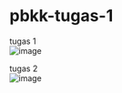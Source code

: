 # pbkk-tugas-1

tugas 1 <br>
![image](https://github.com/user-attachments/assets/64c33000-9558-4638-9979-59b74fde3c52)

tugas 2 <br>
![image](https://github.com/user-attachments/assets/44ccf3f2-e9ba-4886-ac07-113d66524ca3)

